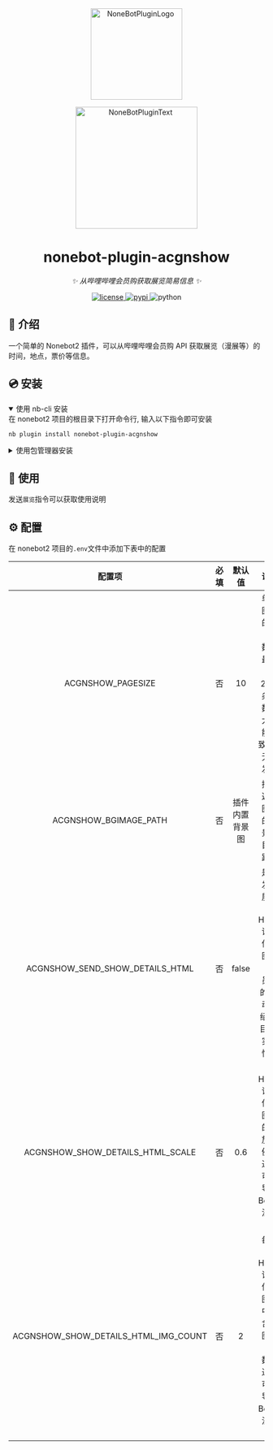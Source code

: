 <div align="center">
  <a href="https://v2.nonebot.dev/store"><img src="https://github.com/LiteyukiStudio/nonebot-plugin-acgnshow/blob/resources/nbp_logo.png" width="180" height="180" alt="NoneBotPluginLogo"></a>
  <br>
  <p><img src="https://github.com/LiteyukiStudio/nonebot-plugin-acgnshow/blob/resources/NoneBotPlugin.svg" width="240" alt="NoneBotPluginText"></p>
</div>

<div align="center">

# nonebot-plugin-acgnshow

_✨ 从哔哩哔哩会员购获取展览简易信息 ✨_

<a href="./LICENSE">
    <img src="https://img.shields.io/github/license/LiteyukiStudio/nonebot-plugin-acgnshow.svg" alt="license">
</a>
<a href="https://pypi.python.org/pypi/nonebot-plugin-acgnshow">
    <img src="https://img.shields.io/pypi/v/nonebot-plugin-acgnshow.svg" alt="pypi">
</a>
<img src="https://img.shields.io/badge/python-3.9+-blue.svg" alt="python">

</div>

## 📖 介绍

一个简单的 Nonebot2 插件，可以从哔哩哔哩会员购 API 获取展览（漫展等）的时间，地点，票价等信息。

## 💿 安装

<details open>
<summary>使用 nb-cli 安装</summary>
在 nonebot2 项目的根目录下打开命令行, 输入以下指令即可安装

    nb plugin install nonebot-plugin-acgnshow

</details>

<details>
<summary>使用包管理器安装</summary>
在 nonebot2 项目的插件目录下, 打开命令行, 根据你使用的包管理器, 输入相应的安装命令

<details>
<summary>pip</summary>

    pip install nonebot-plugin-acgnshow

</details>
<details>
<summary>pdm</summary>

    pdm add nonebot-plugin-acgnshow

</details>
<details>
<summary>poetry</summary>

    poetry add nonebot-plugin-acgnshow

</details>
<details>
<summary>conda</summary>

    conda install nonebot-plugin-acgnshow

</details>

打开 nonebot2 项目根目录下的 `pyproject.toml` 文件, 在 `[tool.nonebot]` 部分追加写入

    plugins = ["nonebot_plugin_acgnshow"]

</details>

## 🎉 使用

发送`展览`指令可以获取使用说明

## ⚙️ 配置

在 nonebot2 项目的`.env`文件中添加下表中的配置

|      配置项       | 必填 | 默认值 |                             说明                             |
| :---------------: | :--: | :----: | :----------------------------------------------------------: |
| ACGNSHOW_PAGESIZE |  否  |   10    | 单个图片的条目数，最大为 20，条目数过大可能导致 Bot 无法发送 |
| ACGNSHOW_BGIMAGE_PATH | 否 | 插件内置背景图 | 插件返回图片的背景图目录路径 |
| ACGNSHOW_SEND_SHOW_DETAILS_HTML | 否 | false | 是否发送展览的 HTML 详情信息图片（会员购的“活动介绍”栏目），实验性功能 |
| ACGNSHOW_SHOW_DETAILS_HTML_SCALE | 否 | 0.6 | HTML 详情信息图片的缩放比例，过大可能导致 Bot 无法发送 |
| ACGNSHOW_SHOW_DETAILS_HTML_IMG_COUNT | 否 | 2 | 每一张 HTML 详情信息图片中包含的图片个数，过大可能导致 Bot 无法发送 |
